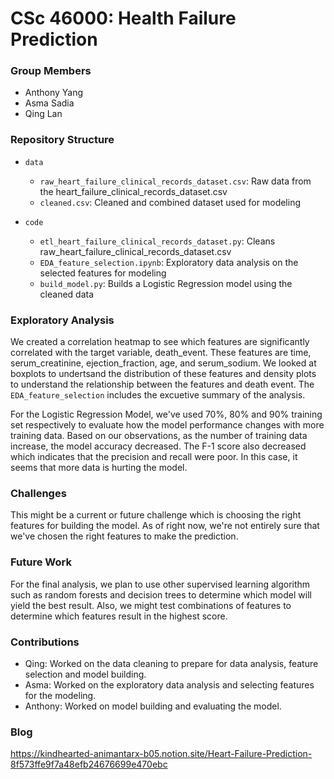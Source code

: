 # CSc 46000: Health Failure Prediction

### Group Members
- Anthony Yang
- Asma Sadia
- Qing Lan

### Repository Structure

- `data`
  - `raw_heart_failure_clinical_records_dataset.csv`: Raw data from the heart_failure_clinical_records_dataset.csv
  - `cleaned.csv`: Cleaned and combined dataset used for modeling
  
- `code`
  - `etl_heart_failure_clinical_records_dataset.py`: Cleans raw_heart_failure_clinical_records_dataset.csv
  - `EDA_feature_selection.ipynb`: Exploratory data analysis on the selected features for modeling
  - `build_model.py`: Builds a Logistic Regression model using the cleaned data

### Exploratory Analysis
We created a correlation heatmap to see which features are significantly correlated with the target variable, death_event. These features are time, serum_creatinine, ejection_fraction, age, and serum_sodium. We looked at boxplots to undertsand the distribution of these features and density plots to understand the relationship between the features and death event. The `EDA_feature_selection` includes the excuetive summary of the analysis.

For the Logistic Regression Model, we've used 70%, 80% and 90% training set respectively to evaluate how the model performance changes with more training data. Based on our observations, as the number of training data increase, the model accuracy decreased. The F-1 score also decreased which indicates that the precision and recall were poor. In this case, it seems that more data is hurting the model.

### Challenges
This might be a current or future challenge which is choosing the right features for building the model. As of right now, we're not entirely sure that we've chosen the right features to make the prediction.

### Future Work
For the final analysis, we plan to use other supervised learning algorithm such as random forests and decision trees to determine which model will yield the best result. Also, we might test combinations of features to determine which features result in the highest score.

### Contributions

- Qing: Worked on the data cleaning to prepare for data analysis, feature selection and model building.
- Asma: Worked on the exploratory data analysis and selecting features for the modeling.
- Anthony: Worked on model building and evaluating the model.

### Blog
https://kindhearted-animantarx-b05.notion.site/Heart-Failure-Prediction-8f573ffe9f7a48efb24676699e470ebc
